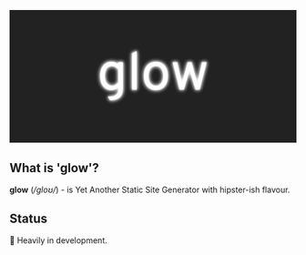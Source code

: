 ![Glow](distrib/glow.png)

## What is 'glow'?

**glow** (_/ɡloʊ/_) - is Yet Another Static Site Generator with hipster-ish flavour.

## Status

:wrench: Heavily in development.